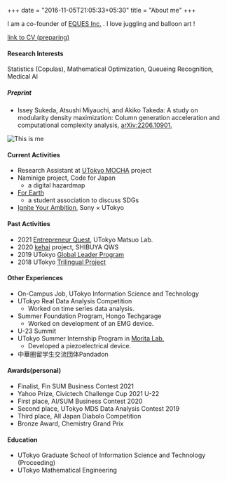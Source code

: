 +++
date = "2016-11-05T21:05:33+05:30"
title = "About me"
+++

I am a co-founder of [EQUES Inc.](https://www.eques.co.jp) .
I love juggling and balloon art !

[link to CV (preparing)]()

#### Research Interests
Statistics (Copulas), Mathematical Optimization, Queueing Recognition, Medical AI

##### Preprint
* Issey Sukeda, Atsushi Miyauchi, and Akiko Takeda:
A study on modularity density maximization: Column generation acceleration and computational complexity analysis,
[arXiv:2206.10901.](https://arxiv.org/abs/2206.10901)


![This is me][1]


#### Current Activities

* Research Assistant at [UTokyo MOCHA](https://mocha.t.u-tokyo.ac.jp) project
* Naminige project, Code for Japan
    - a digital hazardmap
* [For Earth](https://forearthut.com)
    - a student association to discuss SDGs
* [Ignite Your Ambition](https://ignite-your-ambition.com), Sony × UTokyo

#### Past Activities
* 2021 [Entrepreneur Quest](https://weblab.t.u-tokyo.ac.jp/kigyoquest/), UTokyo Matsuo Lab.
* 2020 [kehai](https://shibuya-qws.com/project/kehai) project, SHIBUYA QWS 
* 2019 UTokyo [Global Leader Program](https://www.glp.u-tokyo.ac.jp)
* 2018 UTokyo [Trilingual Project](http://www.cgcs.c.u-tokyo.ac.jp/tlp/)



#### Other Experiences
* On-Campus Job, UTokyo Information Science and Technology
* UTokyo Real Data Analysis Competition
    - Worked on time series data analysis.
* Summer Foundation Program, Hongo Techgarage
    - Worked on development of an EMG device.
* U-23 Summit
* UTokyo Summer Internship Program in [Morita Lab.](http://www.hsd.k.u-tokyo.ac.jp/contents/member.html)
    - Developed a piezoelectrical device.
* 中華圏留学生交流団体Pandadon


#### Awards(personal)
* Finalist, Fin SUM Business Contest 2021
* Yahoo Prize, Civictech Challenge Cup 2021 U-22
* First place, AI/SUM Business Contest 2020
* Second place, UTokyo MDS Data Analysis Contest 2019
* Third place, All Japan Diabolo Competition
* Bronze Award, Chemistry Grand Prix

#### Education
* UTokyo Graduate School of Information Science and Technology (Proceeding)
* UTokyo Mathematical Engineering


[1]: /img/me.png